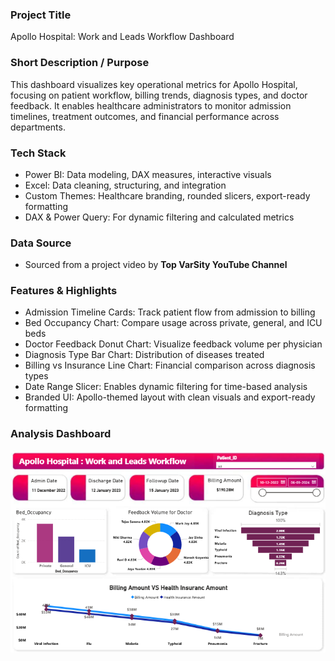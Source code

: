 

###  Project Title
Apollo Hospital: Work and Leads Workflow Dashboard

### Short Description / Purpose  
This dashboard visualizes key operational metrics for Apollo Hospital, focusing on patient workflow, billing trends, diagnosis types, and doctor feedback. It enables healthcare administrators to monitor admission timelines, treatment outcomes, and financial performance across departments.

### Tech Stack  
- Power BI: Data modeling, DAX measures, interactive visuals  
- Excel: Data cleaning, structuring, and integration  
- Custom Themes: Healthcare branding, rounded slicers, export-ready formatting  
- DAX & Power Query: For dynamic filtering and calculated metrics

### Data Source
- Sourced from a project video by **Top VarSity YouTube Channel**  

###  Features & Highlights
- Admission Timeline Cards: Track patient flow from admission to billing  
- Bed Occupancy Chart: Compare usage across private, general, and ICU beds  
- Doctor Feedback Donut Chart: Visualize feedback volume per physician  
- Diagnosis Type Bar Chart: Distribution of diseases treated  
- Billing vs Insurance Line Chart: Financial comparison across diagnosis types  
- Date Range Slicer: Enables dynamic filtering for time-based analysis  
- Branded UI: Apollo-themed layout with clean visuals and export-ready formatting

###  Analysis Dashboard

![ApolloHospital](https://github.com/kaushikmanish34/Apollo-Hospital-Dashboard/blob/main/Apollo%20Hospital.png)
